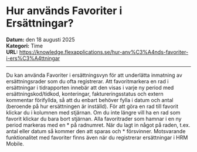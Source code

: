 # Hur används Favoriter i Ersättningar?

**Datum:** den 18 augusti 2025  
**Kategori:** Time  
**URL:** https://knowledge.flexapplications.se/hur-anv%C3%A4nds-favoriter-i-ers%C3%A4ttningar

---

Du kan använda
Favoriter
i ersättningsvyn för att underlätta inmatning av ersättningsrader som du ofta registrerar.
Att favoritmarkera en rad i ersättningar i tidrapporten innebär att den visas i varje ny period med ersättningskod/tidkod, konteringar, faktureringsstatus och extern kommentar förifyllda, så att du enbart behöver fylla i datum och antal (beroende på hur ersättningen är inställd).
För att göra en rad till favorit klickar du i kolumnen med stjärnan. Om du inte längre vill ha en rad som favorit klickar du bara bort stjärnan.
Alla favoritrader som hamnar i en ny period markeras med en * på radnumret. När du lagt in något på raden, t.ex. antal eller datum så kommer den att sparas och * försvinner.
Motsvarande funktionalitet med favoriter finns även när du registrerar ersättningar i HRM Mobile.
